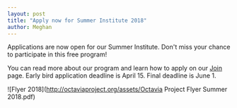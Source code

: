 ```yaml
---
layout: post
title: "Apply now for Summer Institute 2018"
author: Meghan
---
```

Applications are now open for our Summer Institute. Don't miss your chance to participate in this free program!

You can read more about our program and learn how to apply on our [Join](http://octaviaproject.org/join.html) page. 
Early bird application deadline is April 15. Final deadline is June 1.

![Flyer 2018](http://octaviaproject.org/assets/Octavia Project Flyer Summer 2018.pdf)
